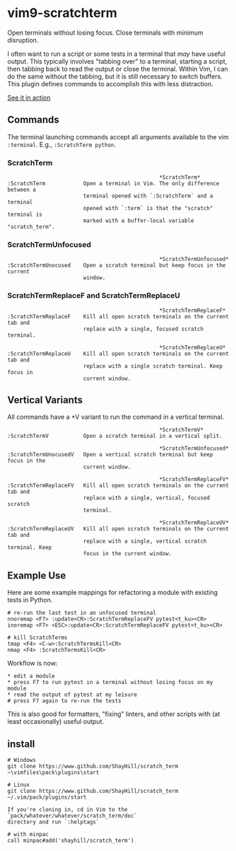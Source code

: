 # vim9-scratchterm

Open terminals without losing focus. Close terminals with minimum disruption.

I often want to run a script or some tests in a terminal that *may* have useful output. This typically involves "tabbing over" to a terminal, starting a script, then tabbing back to read the output or close the terminal. Within Vim, I can do the same without the tabbing, but it is still necessary to switch buffers. This plugin defines commands to accomplish this with less distraction.

[See it in action](https://youtu.be/4qcHWfDdTjE)

## Commands

The terminal launching commands accept all arguments available to the vim `:terminal`. E.g., `:ScratchTerm python`.

### ScratchTerm

```
                                                *ScratchTerm*
:ScratchTerm            Open a terminal in Vim. The only difference between a
                        terminal opened with `:ScratchTerm` and a terminal
                        opened with `:term` is that the "scratch" terminal is
                        marked with a buffer-local variable "scratch_term".
```

### ScratchTermUnfocused

```
                                                *ScratchTermUnfocused*
:ScratchTermUnocused    Open a scratch terminal but keep focus in the current
                        window.
```

### ScratchTermReplaceF and ScratchTermReplaceU

```
                                                *ScratchTermReplaceF*
:ScratchTermReplaceF    Kill all open scratch terminals on the current tab and
                        replace with a single, focused scratch terminal.

                                                *ScratchTermReplaceU*
:ScratchTermReplaceU    Kill all open scratch terminals on the current tab and
                        replace with a single scratch terminal. Keep focus in
                        current window.
```

## Vertical Variants

All commands have a +V variant to run the command in a vertical terminal.

```
                                                *ScratchTermV*
:ScratchTermV           Open a scratch terminal in a vertical split.

                                                *ScratchTermUnfocused*
:ScratchTermUnocusedV   Open a vertical scratch terminal but keep focus in the
                        current window.

                                                *ScratchTermReplaceFV*
:ScratchTermReplaceFV   Kill all open scratch terminals on the current tab and
                        replace with a single, vertical, focused scratch
                        terminal.

                                                *ScratchTermReplaceUV*
:ScratchTermReplaceUV   Kill all open scratch terminals on the current tab and
                        replace with a single, vertical scratch terminal. Keep
                        focus in the current window.
```

## Example Use

Here are some example mappings for refactoring a module with existing tests in Python.

```
# re-run the last test in an unfocused terminal
nnoremap <F7> :update<CR>:ScratchTermReplaceFV pytest<t_ku><CR>
inoremap <F7> <ESC>:update<CR>:ScratchTermReplaceFV pytest<t_ku><CR>

# kill ScratchTerms
tmap <F4> <C-w>:ScratchTermsKill<CR>
nmap <F4> :ScratchTermsKill<CR>
```

Workflow is now:

    * edit a module
    * press F7 to run pytest in a terminal without losing focus on my module
    * read the output of pytest at my leisure
    # press F7 again to re-run the tests

This is also good for formatters, "fixing" linters, and other scripts with (at least occasionally) useful output.


## install

```
# Windows
git clone https://www.github.com/ShayHill/scratch_term ~\vimfiles\pack\plugins\start

# Linux
git clone https://www.github.com/ShayHill/scratch_term ~/.vim/pack/plugins/start

If you're cloning in, cd in Vim to the `pack/whatever/whatever/scratch_term/doc`
directory and run `:helptags`

# with minpac
call minpac#add('shayhill/scratch_term')
```


